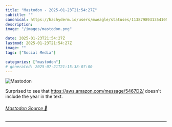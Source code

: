 ```yaml
---
title: "Mastodon - 2025-01-23T21:54:27Z"
subtitle: ""
canonical: https://hachyderm.io/users/mweagle/statuses/113879893135410595
description:
image: "/images/mastodon.png"

date: 2025-01-23T21:54:27Z
lastmod: 2025-01-23T21:54:27Z
image: ""
tags: ["Social Media"]

categories: ["mastodon"]
# generated: 2025-07-21T21:15:38-07:00
---
```

![Mastodon](/images/mastodon.png)

<p>Surprised to see that <a href="https://aws.amazon.com/message/5467D2/" target="_blank" rel="nofollow noopener noreferrer" translate="no"><span class="invisible">https://</span><span class="">aws.amazon.com/message/5467D2/</span><span class="invisible"></span></a> doesn&#39;t include the year in the text.</p>


###### [Mastodon Source 🐘](https://hachyderm.io/@mweagle/113879893135410595)

___
